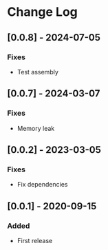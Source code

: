 # Change Log

## [0.0.8] - 2024-07-05

### Fixes

- Test assembly

## [0.0.7] - 2024-03-07

### Fixes

- Memory leak

## [0.0.2] - 2023-03-05

### Fixes

- Fix dependencies

## [0.0.1] - 2020-09-15

### Added

- First release